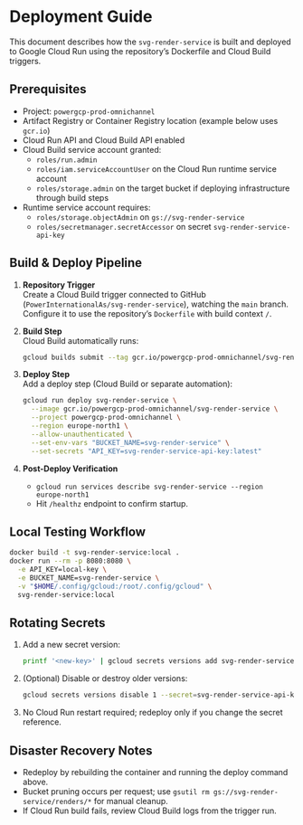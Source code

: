 # Deployment Guide

This document describes how the `svg-render-service` is built and deployed to Google Cloud Run using the repository’s Dockerfile and Cloud Build triggers.

## Prerequisites

- Project: `powergcp-prod-omnichannel`
- Artifact Registry or Container Registry location (example below uses `gcr.io`)
- Cloud Run API and Cloud Build API enabled
- Cloud Build service account granted:
  - `roles/run.admin`
  - `roles/iam.serviceAccountUser` on the Cloud Run runtime service account
  - `roles/storage.admin` on the target bucket if deploying infrastructure through build steps
- Runtime service account requires:
  - `roles/storage.objectAdmin` on `gs://svg-render-service`
  - `roles/secretmanager.secretAccessor` on secret `svg-render-service-api-key`

## Build & Deploy Pipeline

1. **Repository Trigger**  
   Create a Cloud Build trigger connected to GitHub (`PowerInternationalAs/svg-render-service`), watching the `main` branch. Configure it to use the repository’s `Dockerfile` with build context `/`.

2. **Build Step**  
   Cloud Build automatically runs:
   ```bash
   gcloud builds submit --tag gcr.io/powergcp-prod-omnichannel/svg-render-service
   ```

3. **Deploy Step**  
   Add a deploy step (Cloud Build or separate automation):
   ```bash
   gcloud run deploy svg-render-service \
     --image gcr.io/powergcp-prod-omnichannel/svg-render-service \
     --project powergcp-prod-omnichannel \
     --region europe-north1 \
     --allow-unauthenticated \
     --set-env-vars "BUCKET_NAME=svg-render-service" \
     --set-secrets "API_KEY=svg-render-service-api-key:latest"
   ```

4. **Post-Deploy Verification**
   - `gcloud run services describe svg-render-service --region europe-north1`
   - Hit `/healthz` endpoint to confirm startup.

## Local Testing Workflow

```bash
docker build -t svg-render-service:local .
docker run --rm -p 8080:8080 \
  -e API_KEY=local-key \
  -e BUCKET_NAME=svg-render-service \
  -v "$HOME/.config/gcloud:/root/.config/gcloud" \
  svg-render-service:local
```

## Rotating Secrets

1. Add a new secret version:
   ```bash
   printf '<new-key>' | gcloud secrets versions add svg-render-service-api-key --data-file=-
   ```
2. (Optional) Disable or destroy older versions:
   ```bash
   gcloud secrets versions disable 1 --secret=svg-render-service-api-key
   ```
3. No Cloud Run restart required; redeploy only if you change the secret reference.

## Disaster Recovery Notes

- Redeploy by rebuilding the container and running the deploy command above.
- Bucket pruning occurs per request; use `gsutil rm gs://svg-render-service/renders/*` for manual cleanup.
- If Cloud Run build fails, review Cloud Build logs from the trigger run.

